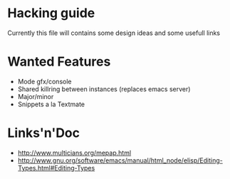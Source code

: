 Hacking guide
=============

Currently this file will contains some design ideas and some usefull links

Wanted Features
===============

- Mode gfx/console
- Shared killring between instances (replaces emacs server)
- Major/minor
- Snippets a la Textmate


Links'n'Doc
===========

 * http://www.multicians.org/mepap.html
 * http://www.gnu.org/software/emacs/manual/html_node/elisp/Editing-Types.html#Editing-Types
